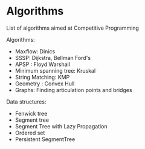 # Algorithms
List of algorithms aimed at Competitive Programming  

Algorithms:  
- Maxflow: Dinics  
- SSSP: Dijkstra, Bellman Ford's  
- APSP : Floyd Warshall
- Minimum spanning tree: Kruskal  
- String Matching: KMP  
- Geometry : Convex Hull
- Graphs: Finding articulation points and bridges  

Data structures:  
- Fenwick tree  
- Segment tree  
- Segment Tree with Lazy Propagation
- Ordered set  
- Persistent SegmentTree
